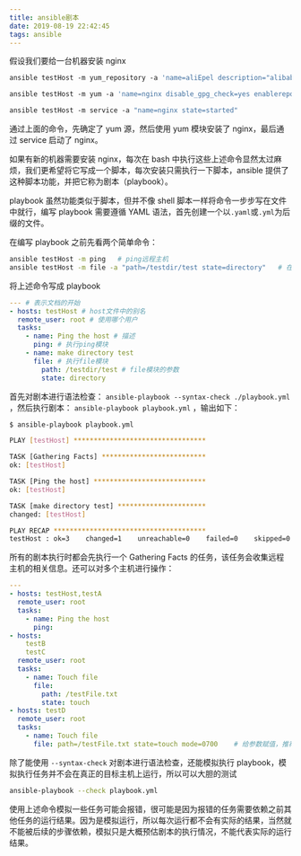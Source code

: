 ```yaml
---
title: ansible剧本
date: 2019-08-19 22:42:45
tags: ansible
---
```


假设我们要给一台机器安装 nginx

```bash
ansible testHost -m yum_repository -a 'name=aliEpel description="alibaba EPEL" baseurl=https://mirrors.aliyun.com/epel/$releasever/Server/$basearch/'

ansible testHost -m yum -a 'name=nginx disable_gpg_check=yes enablerepo=aliEpel'

ansible testHost -m service -a "name=nginx state=started"
```

通过上面的命令，先确定了 yum 源，然后使用 yum 模块安装了 nginx，最后通过 service 启动了 nginx。

如果有新的机器需要安装 nginx，每次在 bash 中执行这些上述命令显然太过麻烦，我们更希望将它写成一个脚本，每次安装只需执行一下脚本，ansible 提供了这种脚本功能，并把它称为剧本（playbook）。

playbook 虽然功能类似于脚本，但并不像 shell 脚本一样将命令一步步写在文件中就行，编写 playbook 需要遵循 YAML 语法，首先创建一个以`.yaml`或`.yml`为后缀的文件。

在编写 playbook 之前先看两个简单命令：

```bash
ansible testHost -m ping   # ping远程主机
ansible testHost -m file -a "path=/testdir/test state=directory"   # 在testHost主机上创建文件夹（自行查阅file模块说明）
```

将上述命令写成 playbook

```yml
--- # 表示文档的开始
- hosts: testHost # host文件中的别名
  remote_user: root # 使用哪个用户
  tasks:
    - name: Ping the host # 描述
      ping: # 执行ping模块
    - name: make directory test
      file: # 执行file模块
        path: /testdir/test # file模块的参数
        state: directory
```

首先对剧本进行语法检查： `ansible-playbook --syntax-check ./playbook.yml` ，然后执行剧本： `ansible-playbook playbook.yml` ，输出如下：

```bash
$ ansible-playbook playbook.yml

PLAY [testHost] *********************************

TASK [Gathering Facts] **************************
ok: [testHost]

TASK [Ping the host] ****************************
ok: [testHost]

TASK [make directory test] **********************
changed: [testHost]

PLAY RECAP **************************************
testHost : ok=3    changed=1    unreachable=0    failed=0    skipped=0    rescued=0    ignored=0
```

所有的剧本执行时都会先执行一个 Gathering Facts 的任务，该任务会收集远程主机的相关信息。还可以对多个主机进行操作：

```yml
---
- hosts: testHost,testA
  remote_user: root
  tasks:
    - name: Ping the host
      ping:
- hosts:
    testB
    testC
  remote_user: root
  tasks:
    - name: Touch file
      file:
        path: /testFile.txt
        state: touch
- hosts: testD
  remote_user: root
  tasks:
    - name: Touch file
      file: path=/testFile.txt state=touch mode=0700    # 给参数赋值，推荐的写法，可以自由换行但是要注意缩进
```

除了能使用 `--syntax-check` 对剧本进行语法检查，还能模拟执行 playbook，模拟执行任务并不会在真正的目标主机上运行，所以可以大胆的测试

```bash
ansible-playbook --check playbook.yml
```

使用上述命令模拟一些任务可能会报错，很可能是因为报错的任务需要依赖之前其他任务的运行结果。因为是模拟运行，所以每次运行都不会有实际的结果，当然就不能被后续的步骤依赖，模拟只是大概预估剧本的执行情况，不能代表实际的运行结果。
